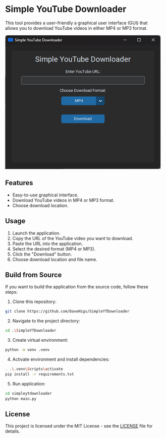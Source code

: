 # Simple YouTube Downloader

This tool provides a user-friendly a graphical user interface (GUI) that allows you to download YouTube videos in either MP4 or MP3 format.

![GUI Screenshot](image.png)

## Features

- Easy-to-use graphical interface.
- Download YouTube videos in MP4 or MP3 format.
- Choose download location.

## Usage

1. Launch the application.
2. Copy the URL of the YouTube video you want to download.
3. Paste the URL into the application.
4. Select the desired format (MP4 or MP3).
5. Click the "Download" button.
6. Choose download location and file name.

## Build from Source

If you want to build the application from the source code, follow these steps:

1. Clone this repository:

```sh
git clone https://github.com/DaveHigs/SimpleYTDownloader
```

2. Navigate to the project directory:

```sh
cd .\SimpleYTDownloader
```

3. Create virtual environment:

```sh
python -m venv .venv
```

4. Activate environment and install dependencies:

```sh
. .\.venv\Scripts\activate
pip install -r requirements.txt
```

5. Run application:

```sh
cd simpleytdownloader
python main.py
```
## License

This project is licensed under the MIT License - see the [LICENSE](LICENSE) file for details.
